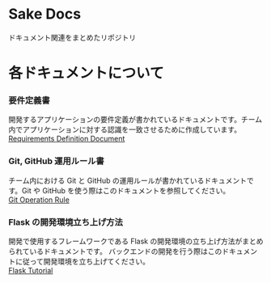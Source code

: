 # Sake Docs
ドキュメント関連をまとめたリポジトリ

# 各ドキュメントについて

### 要件定義書

開発するアプリケーションの要件定義が書かれているドキュメントです。チーム内でアプリケーションに対する認識を一致させるために作成しています。\
[Requirements Definition Document](https://github.com/zemi-team2/docs/blob/main/RequirementsDefinitionDocment.md)

### Git, GitHub 運用ルール書

チーム内における Git と GitHub の運用ルールが書かれているドキュメントです。Git や GitHub を使う際はこのドキュメントを参照してください。\
[Git Operation Rule](https://github.com/zemi-team2/docs/blob/main/GitOperationRule.md)

### Flask の開発環境立ち上げ方法

開発で使用するフレームワークである Flask の開発環境の立ち上げ方法がまとめられているドキュメントです。
バックエンドの開発を行う際はこのドキュメントに従って開発環境を立ち上げてください。\
[Flask Tutorial](https://github.com/zemi-team2/docs/blob/main/FlaskTutorial.md)
